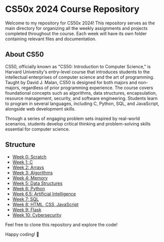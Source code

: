 # CS50x 2024 Course Repository

Welcome to my repository for CS50x 2024! This repository serves as the main directory for organizing all the weekly assignments and projects completed throughout the course. Each week will have its own folder containing relevant files and documentation.

## About CS50

CS50, officially known as "CS50: Introduction to Computer Science," is Harvard University's entry-level course that introduces students to the intellectual enterprises of computer science and the art of programming. Taught by David J. Malan, CS50 is designed for both majors and non-majors, regardless of prior programming experience. The course covers foundational concepts such as algorithms, data structures, encapsulation, resource management, security, and software engineering. Students learn to program in several languages, including C, Python, SQL, and JavaScript, alongside web development skills. 

Through a series of engaging problem sets inspired by real-world scenarios, students develop critical thinking and problem-solving skills essential for computer science. 

## Structure

- [Week 0: Scratch](./week0-scratch)
- [Week 1: C](./week1-c)
- [Week 2: Arrays](./week2-arrays)
- [Week 3: Algorithms](./week3-algorithms)
- [Week 4: Memory](./week4-memory)
- [Week 5: Data Structures](./week5-data-structures)
- [Week 6: Python](./week6-python)
- [Week 6.5: Artificial Intelligence](./week6.5-ai)
- [Week 7: SQL](./week7-sql)
- [Week 8: HTML, CSS, JavaScript](./week8-html-css-js)
- [Week 9: Flask](./week9-flask)
- [Week 10: Cybersecurity](./week10-cybersecurity)

Feel free to clone this repository and explore the code!

Happy coding! 🎉
